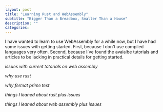```yaml
---
layout: post
title: "Learning Rust and WebAssembly"
subtitle: "Bigger Than a Breadbox, Smaller Than a House"
description: ""
categories: 
---
```


I have wanted to learn to use WebAssembly for a while now, but I have had some issues with getting started. First, because I don't use compiled languages very often. Second, because I've found the avaialbe tutorials and articles to be lacking in practical details for getting started.

_issues with current totorials on web assembly_

_why use rust_

_why fermat prime test_

_things I leaned about rust plus issues_

_things I leaned about web assembly plus issues_